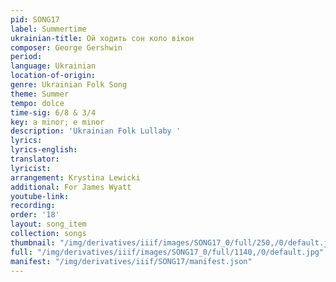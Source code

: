 ```yaml
---
pid: SONG17
label: Summertime
ukrainian-title: Ой ходить сон коло вікон
composer: George Gershwin
period:
language: Ukrainian
location-of-origin:
genre: Ukrainian Folk Song
theme: Summer
tempo: dolce
time-sig: 6/8 & 3/4
key: a minor; e minor
description: 'Ukrainian Folk Lullaby '
lyrics:
lyrics-english:
translator:
lyricist:
arrangement: Krystina Lewicki
additional: For James Wyatt
youtube-link:
recording:
order: '18'
layout: song_item
collection: songs
thumbnail: "/img/derivatives/iiif/images/SONG17_0/full/250,/0/default.jpg"
full: "/img/derivatives/iiif/images/SONG17_0/full/1140,/0/default.jpg"
manifest: "/img/derivatives/iiif/SONG17/manifest.json"
---
```

